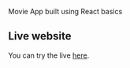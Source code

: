 Movie App built using React basics

## Live website

You can try the live [here](https://moviereactbymanoj.netlify.app/).
